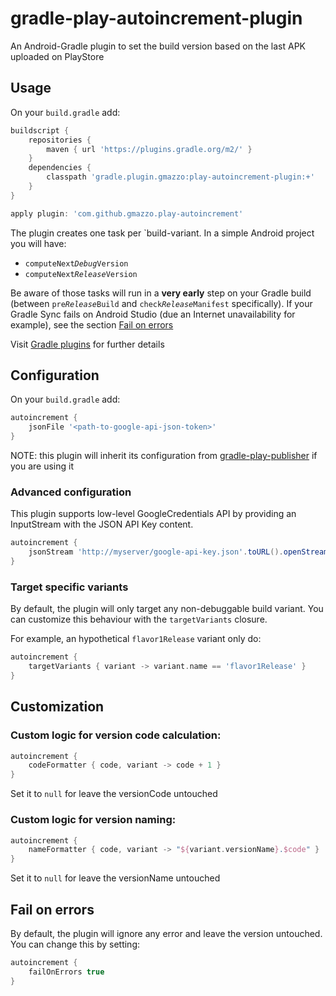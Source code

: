 # gradle-play-autoincrement-plugin
An Android-Gradle plugin to set the build version based on the last APK uploaded on PlayStore

## Usage
On your `build.gradle` add:
```groovy
buildscript {
    repositories {
        maven { url 'https://plugins.gradle.org/m2/' }
    }
    dependencies {
        classpath 'gradle.plugin.gmazzo:play-autoincrement-plugin:+'
    }
}

apply plugin: 'com.github.gmazzo.play-autoincrement'
```
The plugin creates one task per `build-variant. In a simple Android project you will have:
* <code>computeNext<i>Debug</i>Version</code>
* <code>computeNext<i>Release</i>Version</code>

Be aware of those tasks will run in a **very early** step on your Gradle build (between <code>pre<i>Release</i>Build</code> and <code>check<i>Release</i>Manifest</code> specifically).
If your Gradle Sync fails on Android Studio (due an Internet unavailability for example), see the section [Fail on errors](#fail-on-errors)

Visit [Gradle plugins](https://plugins.gradle.org/plugin/com.github.gmazzo.play-autoincrement) for further details


## Configuration
On your `build.gradle` add:
```groovy
autoincrement {
    jsonFile '<path-to-google-api-json-token>'
}
```

NOTE: this plugin will inherit its configuration from [gradle-play-publisher](https://github.com/Triple-T/gradle-play-publisher#authentication) if you are using it

### Advanced configuration
This plugin supports low-level GoogleCredentials API by providing an InputStream with the JSON API Key content.
```groovy
autoincrement {
    jsonStream 'http://myserver/google-api-key.json'.toURL().openStream()
}
```

### Target specific variants
By default, the plugin will only target any non-debuggable build variant.
You can customize this behaviour with the `targetVariants` closure.

For example, an hypothetical `flavor1Release` variant only do:
```groovy
autoincrement {
    targetVariants { variant -> variant.name == 'flavor1Release' }
}
```

## Customization
### Custom logic for version code calculation:
```groovy
autoincrement {
    codeFormatter { code, variant -> code + 1 }
}
```
Set it to `null` for leave the versionCode untouched

### Custom logic for version naming:
```groovy
autoincrement {
    nameFormatter { code, variant -> "${variant.versionName}.$code" }
}
```
Set it to `null` for leave the versionName untouched

## Fail on errors
By default, the plugin will ignore any error and leave the version untouched. You can change this by setting:
```groovy
autoincrement {
    failOnErrors true
}
```
